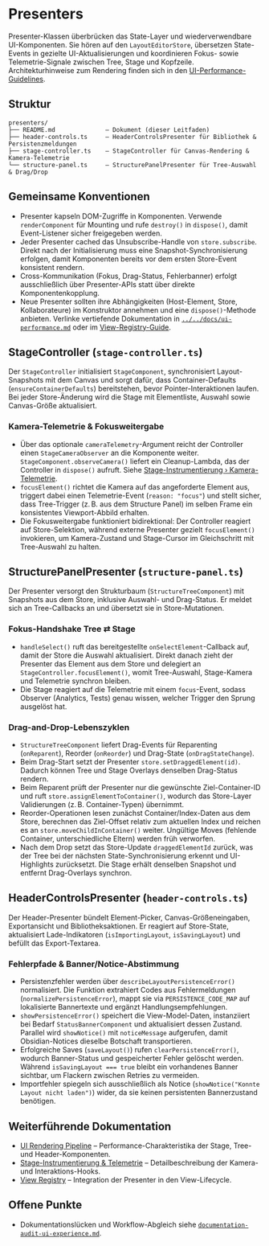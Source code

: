 # Presenters

Presenter-Klassen überbrücken das State-Layer und wiederverwendbare UI-Komponenten. Sie hören auf den `LayoutEditorStore`, übersetzen State-Events in gezielte UI-Aktualisierungen und koordinieren Fokus- sowie Telemetrie-Signale zwischen Tree, Stage und Kopfzeile. Architekturhinweise zum Rendering finden sich in den [UI-Performance-Guidelines](../../docs/ui-performance.md).

## Struktur

```
presenters/
├── README.md              – Dokument (dieser Leitfaden)
├── header-controls.ts     – HeaderControlsPresenter für Bibliothek & Persistenzmeldungen
├── stage-controller.ts    – StageController für Canvas-Rendering & Kamera-Telemetrie
└── structure-panel.ts     – StructurePanelPresenter für Tree-Auswahl & Drag/Drop
```

## Gemeinsame Konventionen

- Presenter kapseln DOM-Zugriffe in Komponenten. Verwende `renderComponent` für Mounting und rufe `destroy()` in `dispose()`, damit Event-Listener sicher freigegeben werden.
- Jeder Presenter cached das Unsubscribe-Handle von `store.subscribe`. Direkt nach der Initialisierung muss eine Snapshot-Synchronisierung erfolgen, damit Komponenten bereits vor dem ersten Store-Event konsistent rendern.
- Cross-Kommunikation (Fokus, Drag-Status, Fehlerbanner) erfolgt ausschließlich über Presenter-APIs statt über direkte Komponentenkopplung.
- Neue Presenter sollten ihre Abhängigkeiten (Host-Element, Store, Kollaborateure) im Konstruktor annehmen und eine `dispose()`-Methode anbieten. Verlinke vertiefende Dokumentation in [`../../docs/ui-performance.md`](../../docs/ui-performance.md) oder im [View-Registry-Guide](../../docs/view-registry.md).

## StageController (`stage-controller.ts`)

Der `StageController` initialisiert `StageComponent`, synchronisiert Layout-Snapshots mit dem Canvas und sorgt dafür, dass Container-Defaults (`ensureContainerDefaults`) bereitstehen, bevor Pointer-Interaktionen laufen. Bei jeder Store-Änderung wird die Stage mit Elementliste, Auswahl sowie Canvas-Größe aktualisiert.

### Kamera-Telemetrie & Fokusweitergabe

- Über das optionale `cameraTelemetry`-Argument reicht der Controller einen `StageCameraObserver` an die Komponente weiter. `StageComponent.observeCamera()` liefert ein Cleanup-Lambda, das der Controller in `dispose()` aufruft. Siehe [Stage-Instrumentierung › Kamera-Telemetrie](../../../docs/stage-instrumentation.md#kamera-telemetrie).
- `focusElement()` richtet die Kamera auf das angeforderte Element aus, triggert dabei einen Telemetrie-Event (`reason: "focus"`) und stellt sicher, dass Tree-Trigger (z. B. aus dem Structure Panel) im selben Frame ein konsistentes Viewport-Abbild erhalten.
- Die Fokusweitergabe funktioniert bidirektional: Der Controller reagiert auf Store-Selektion, während externe Presenter gezielt `focusElement()` invokieren, um Kamera-Zustand und Stage-Cursor im Gleichschritt mit Tree-Auswahl zu halten.

## StructurePanelPresenter (`structure-panel.ts`)

Der Presenter versorgt den Strukturbaum (`StructureTreeComponent`) mit Snapshots aus dem Store, inklusive Auswahl- und Drag-Status. Er meldet sich an Tree-Callbacks an und übersetzt sie in Store-Mutationen.

### Fokus-Handshake Tree ⇄ Stage

- `handleSelect()` ruft das bereitgestellte `onSelectElement`-Callback auf, damit der Store die Auswahl aktualisiert. Direkt danach zieht der Presenter das Element aus dem Store und delegiert an `StageController.focusElement()`, womit Tree-Auswahl, Stage-Kamera und Telemetrie synchron bleiben.
- Die Stage reagiert auf die Telemetrie mit einem `focus`-Event, sodass Observer (Analytics, Tests) genau wissen, welcher Trigger den Sprung ausgelöst hat.

### Drag-and-Drop-Lebenszyklen

- `StructureTreeComponent` liefert Drag-Events für Reparenting (`onReparent`), Reorder (`onReorder`) und Drag-State (`onDragStateChange`).
- Beim Drag-Start setzt der Presenter `store.setDraggedElement(id)`. Dadurch können Tree und Stage Overlays denselben Drag-Status rendern.
- Beim Reparent prüft der Presenter nur die gewünschte Ziel-Container-ID und ruft `store.assignElementToContainer()`, wodurch das Store-Layer Validierungen (z. B. Container-Typen) übernimmt.
- Reorder-Operationen lesen zunächst Container/Index-Daten aus dem Store, berechnen das Ziel-Offset relativ zum aktuellen Index und reichen es an `store.moveChildInContainer()` weiter. Ungültige Moves (fehlende Container, unterschiedliche Eltern) werden früh verworfen.
- Nach dem Drop setzt das Store-Update `draggedElementId` zurück, was der Tree bei der nächsten State-Synchronisierung erkennt und UI-Highlights zurücksetzt. Die Stage erhält denselben Snapshot und entfernt Drag-Overlays synchron.

## HeaderControlsPresenter (`header-controls.ts`)

Der Header-Presenter bündelt Element-Picker, Canvas-Größeneingaben, Exportansicht und Bibliotheksaktionen. Er reagiert auf Store-State, aktualisiert Lade-Indikatoren (`isImportingLayout`, `isSavingLayout`) und befüllt das Export-Textarea.

### Fehlerpfade & Banner/Notice-Abstimmung

- Persistenzfehler werden über `describeLayoutPersistenceError()` normalisiert. Die Funktion extrahiert Codes aus Fehlermeldungen (`normalizePersistenceError`), mappt sie via `PERSISTENCE_CODE_MAP` auf lokalisierte Bannertexte und ergänzt Handlungsempfehlungen.
- `showPersistenceError()` speichert die View-Model-Daten, instanziiert bei Bedarf `StatusBannerComponent` und aktualisiert dessen Zustand. Parallel wird `showNotice()` mit `noticeMessage` aufgerufen, damit Obsidian-Notices dieselbe Botschaft transportieren.
- Erfolgreiche Saves (`saveLayout()`) rufen `clearPersistenceError()`, wodurch Banner-Status und gespeicherter Fehler gelöscht werden. Während `isSavingLayout === true` bleibt ein vorhandenes Banner sichtbar, um Flackern zwischen Retries zu vermeiden.
- Importfehler spiegeln sich ausschließlich als Notice (`showNotice("Konnte Layout nicht laden")`) wider, da sie keinen persistenten Bannerzustand benötigen.

## Weiterführende Dokumentation

- [UI Rendering Pipeline](../../docs/ui-performance.md) – Performance-Charakteristika der Stage, Tree- und Header-Komponenten.
- [Stage-Instrumentierung & Telemetrie](../../../docs/stage-instrumentation.md) – Detailbeschreibung der Kamera- und Interaktions-Hooks.
- [View Registry](../../docs/view-registry.md) – Integration der Presenter in den View-Lifecycle.

## Offene Punkte

- Dokumentationslücken und Workflow-Abgleich siehe [`documentation-audit-ui-experience.md`](../../todo/documentation-audit-ui-experience.md).
